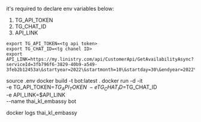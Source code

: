 it's required to declare env variables below:
1) TG_API_TOKEN
2) TG_CHAT_ID
3) API_LINK

```
export TG_API_TOKEN=<tg api token>
export TG_CHAT_ID=<tg chanel ID>
export API_LINK=https://my.linistry.com/api/CustomerApi/GetAvailabilityAsync?serviceId=3fb796f6-3829-40b9-a549-3feb2b12453a\&startyear=2022\&startmonth=10\&startday=30\&endyear=2022\&endmonth=12\&endday=3\&count=1
```


source .env
docker build -t bot:latest .
docker run -d -it \
  -e TG_API_TOKEN=$TG_API_TOKEN \
  -e TG_CHAT_ID=$TG_CHAT_ID \
  -e API_LINK=$API_LINK \
  --name thai_kl_embassy bot

docker logs thai_kl_embassy
